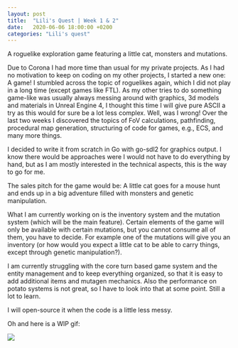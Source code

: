 ```yaml
---
layout: post
title:  "Lili's Quest | Week 1 & 2"
date:   2020-06-06 18:00:00 +0200
categories: "Lili's quest"
---
```

A roguelike exploration game featuring a little cat, monsters and mutations.

Due to Corona I had more time than usual for my private projects. As I had no motivation to keep on coding on my other projects, I started a new one: A game! I stumbled across the topic of roguelikes again, which I did not play in a long time (except games like FTL). As my other tries to do something game-like was usually always messing around with graphics, 3d models and materials in Unreal Engine 4, I thought this time I will give pure ASCII a try as this would for sure be a lot less complex. Well, was I wrong! Over the last two weeks I discovered the topics of FoV calculations, pathfinding, procedural map generation, structuring of code for games, e.g., ECS, and many more things.

I decided to write it from scratch in Go with go-sdl2 for graphics output. I know there would be approaches were I would not have to do everything by hand, but as I am mostly interested in the technical aspects, this is the way to go for me.

The sales pitch for the game would be: A little cat goes for a mouse hunt and ends up in a big adventure filled with monsters and genetic manipulation.

What I am currently working on is the inventory system and the mutation system (which will be the main feature). Certain elements of the game will only be available with certain mutations, but you cannot consume all of them, you have to decide. For example one of the mutations will give you an inventory (or how would you expect a little cat to be able to carry things, except through genetic manipulation?).

I am currently struggling with the core turn based game system and the entity management and to keep everything organized, so that it is easy to add additional items and mutagen mechanics. Also the performance on potato systems is not great, so I have to look into that at some point. Still a lot to learn.

I will open-source it when the code is a little less messy.

Oh and here is a WIP gif:

![](https://i.imgur.com/6Kf9Yci.gif)
